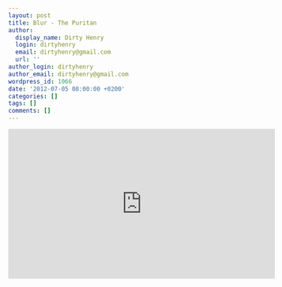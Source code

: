 ```yaml
---
layout: post
title: Blur - The Puritan
author:
  display_name: Dirty Henry
  login: dirtyhenry
  email: dirtyhenry@gmail.com
  url: ''
author_login: dirtyhenry
author_email: dirtyhenry@gmail.com
wordpress_id: 1066
date: '2012-07-05 08:00:00 +0200'
categories: []
tags: []
comments: []
---
```

<iframe width="540" height="304" src="http://www.youtube.com/embed/EuDUImvxm7Q" frameborder="0" allowfullscreen></iframe>
